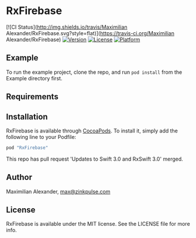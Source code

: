 # RxFirebase

[![CI Status](http://img.shields.io/travis/Maximilian Alexander/RxFirebase.svg?style=flat)](https://travis-ci.org/Maximilian Alexander/RxFirebase)
[![Version](https://img.shields.io/cocoapods/v/RxFirebase.svg?style=flat)](http://cocoapods.org/pods/RxFirebase)
[![License](https://img.shields.io/cocoapods/l/RxFirebase.svg?style=flat)](http://cocoapods.org/pods/RxFirebase)
[![Platform](https://img.shields.io/cocoapods/p/RxFirebase.svg?style=flat)](http://cocoapods.org/pods/RxFirebase)

## Example

To run the example project, clone the repo, and run `pod install` from the Example directory first.

## Requirements

## Installation

RxFirebase is available through [CocoaPods](http://cocoapods.org). To install
it, simply add the following line to your Podfile:

```ruby
pod "RxFirebase"
```

This repo has pull request 'Updates to Swift 3.0 and RxSwift 3.0' merged.



## Author

Maximilian Alexander, max@zinkpulse.com

## License

RxFirebase is available under the MIT license. See the LICENSE file for more info.
